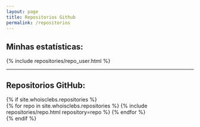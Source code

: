 ```yaml
---
layout: page
title: Repositorios Github
permalink: /repositorios
---
```


<h2 class="mb-4 text-2xl font-extrabold leading-none tracking-tight text-gray-900 md:text-3xl lg:text-4xl dark:text-white">Minhas estatísticas:</h2>
<div class="repositories d-flex flex-wrap flex-md-row flex-column justify-content-between align-items-center">
    {% include repositories/repo_user.html %}
</div> 

---

<h2 class="mb-4 text-2xl font-extrabold leading-none tracking-tight text-gray-900 md:text-3xl lg:text-4xl dark:text-white">Repositorios <span class="text-[#35D758] dark:text-[#35D758]">GitHub</span>:</h2>
<div>
{% if site.whoisclebs.repositories %}

<div class="grid grid-cols-2">
    {% for repo in site.whoisclebs.repositories %} 
            {% include repositories/repo.html repository=repo %} 
        {% endfor %}
</div>
{% endif %}
</div>